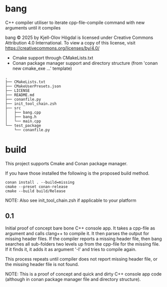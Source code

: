 # bang
C++ compiler utiliser to iterate cpp-file-compile command with new arguments until it compiles

bang © 2025 by Kjell-Olov Högdal is licensed under Creative Commons Attribution 4.0 International. To view a copy of this license, visit https://creativecommons.org/licenses/by/4.0/

* Cmake support through CMakeLists.txt
* Conan package manager support and directory structure (from 'conan new cmake_exe ...' template)

```
.
├── CMakeLists.txt
├── CMakeUserPresets.json
├── LICENSE
├── README.md
├── conanfile.py
├── init_tool_chain.zsh
├── src
│   ├── bang.cpp
│   ├── bang.h
│   └── main.cpp
└── test_package
    └── conanfile.py
```

# build

This project supports Cmake and Conan package manager.

If you have those installed the following is the proposed build method.

```
conan install . --build=missing
cmake --preset conan-release
cmake --build build/Release
```

NOTE: Also see init_tool_chain.zsh if applicable to your platform

## 0.1

Initial proof of concept bare bone C++ console app. It takes a cpp-file as argument and calls clang++ to compile it. It then parses the output for missing header files. If the compiler reports a missing header file, then bang searches all sub-folders two levels up from the cpp-file for the missing file. If it finds it, it adds it as argument '-I<file>' and tries to compile again.

This process repeats until compiler does not report missing header file, or the missing header file is not found.

NOTE: This is a proof of concept and quick and dirty C++ console app code (although in conan package manager file and directory structure).

